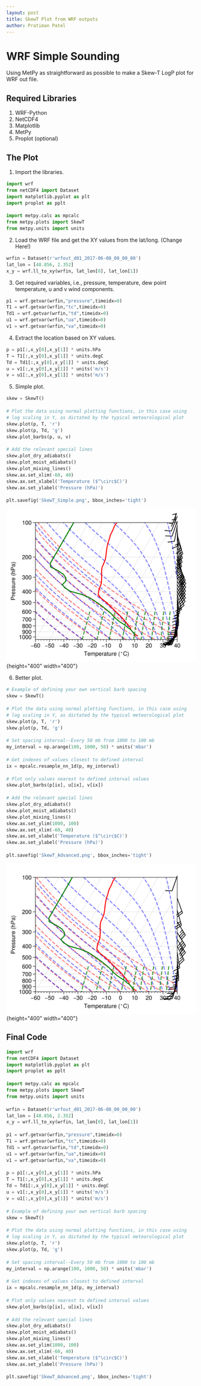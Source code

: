 ```yaml
---
layout: post
title: SkewT Plot from WRF outputs
author: Pratiman Patel
---
```


# WRF Simple Sounding

Using MetPy as straightforward as possible to make a Skew-T LogP plot
for WRF out file.

## Required Libraries

1.  WRF-Python
2.  NetCDF4
3.  Matplotlib
4.  MetPy
5.  Proplot (optional)

## The Plot
1. Import the libraries.

``` python
import wrf
from netCDF4 import Dataset
import matplotlib.pyplot as plt
import proplot as pplt

import metpy.calc as mpcalc
from metpy.plots import SkewT
from metpy.units import units
```

2. Load the WRF file and get the XY values from the lat/long. (Change Here!)

``` python
wrfin = Dataset(r'wrfout_d01_2017-06-08_00_00_00')
lat_lon = [48.856, 2.352]
x_y = wrf.ll_to_xy(wrfin, lat_lon[0], lat_lon[1])
```

3. Get required variables, i.e., pressure, temperature, dew point    temperature, u and v wind components.

``` python
p1 = wrf.getvar(wrfin,"pressure",timeidx=0)
T1 = wrf.getvar(wrfin,"tc",timeidx=0)
Td1 = wrf.getvar(wrfin,"td",timeidx=0)
u1 = wrf.getvar(wrfin,"ua",timeidx=0)
v1 = wrf.getvar(wrfin,"va",timeidx=0)
```

4. Extract the location based on XY values.

``` python
p = p1[:,x_y[0],x_y[1]] * units.hPa
T = T1[:,x_y[0],x_y[1]] * units.degC
Td = Td1[:,x_y[0],x_y[1]] * units.degC
u = v1[:,x_y[0],x_y[1]] * units('m/s')
v = u1[:,x_y[0],x_y[1]] * units('m/s')
```

5. Simple plot.

``` python
skew = SkewT()

# Plot the data using normal plotting functions, in this case using
# log scaling in Y, as dictated by the typical meteorological plot
skew.plot(p, T, 'r')
skew.plot(p, Td, 'g')
skew.plot_barbs(p, u, v)

# Add the relevant special lines
skew.plot_dry_adiabats()
skew.plot_moist_adiabats()
skew.plot_mixing_lines()
skew.ax.set_xlim(-60, 40)
skew.ax.set_xlabel('Temperature ($^\circ$C)')
skew.ax.set_ylabel('Pressure (hPa)')

plt.savefig('SkewT_Simple.png', bbox_inches='tight')
```

![SkewT_Simple](/uploads/2021/08/05/SkewT_Simple.png){height="400"
width="400"}

6. Better plot.

``` python
# Example of defining your own vertical barb spacing
skew = SkewT()

# Plot the data using normal plotting functions, in this case using
# log scaling in Y, as dictated by the typical meteorological plot
skew.plot(p, T, 'r')
skew.plot(p, Td, 'g')

# Set spacing interval--Every 50 mb from 1000 to 100 mb
my_interval = np.arange(100, 1000, 50) * units('mbar')

# Get indexes of values closest to defined interval
ix = mpcalc.resample_nn_1d(p, my_interval)

# Plot only values nearest to defined interval values
skew.plot_barbs(p[ix], u[ix], v[ix])

# Add the relevant special lines
skew.plot_dry_adiabats()
skew.plot_moist_adiabats()
skew.plot_mixing_lines()
skew.ax.set_ylim(1000, 100)
skew.ax.set_xlim(-60, 40)
skew.ax.set_xlabel('Temperature ($^\circ$C)')
skew.ax.set_ylabel('Pressure (hPa)')

plt.savefig('SkewT_Advanced.png', bbox_inches='tight')
```

![SkewT_Advanced](/uploads/2021/08/05/SkewT_Advanced.png){height="400"
width="400"}

## Final Code

``` python
import wrf
from netCDF4 import Dataset
import matplotlib.pyplot as plt
import proplot as pplt

import metpy.calc as mpcalc
from metpy.plots import SkewT
from metpy.units import units

wrfin = Dataset(r'wrfout_d01_2017-06-08_00_00_00')
lat_lon = [48.856, 2.352]
x_y = wrf.ll_to_xy(wrfin, lat_lon[0], lat_lon[1])

p1 = wrf.getvar(wrfin,"pressure",timeidx=0)
T1 = wrf.getvar(wrfin,"tc",timeidx=0)
Td1 = wrf.getvar(wrfin,"td",timeidx=0)
u1 = wrf.getvar(wrfin,"ua",timeidx=0)
v1 = wrf.getvar(wrfin,"va",timeidx=0)

p = p1[:,x_y[0],x_y[1]] * units.hPa
T = T1[:,x_y[0],x_y[1]] * units.degC
Td = Td1[:,x_y[0],x_y[1]] * units.degC
u = v1[:,x_y[0],x_y[1]] * units('m/s')
v = u1[:,x_y[0],x_y[1]] * units('m/s')

# Example of defining your own vertical barb spacing
skew = SkewT()

# Plot the data using normal plotting functions, in this case using
# log scaling in Y, as dictated by the typical meteorological plot
skew.plot(p, T, 'r')
skew.plot(p, Td, 'g')

# Set spacing interval--Every 50 mb from 1000 to 100 mb
my_interval = np.arange(100, 1000, 50) * units('mbar')

# Get indexes of values closest to defined interval
ix = mpcalc.resample_nn_1d(p, my_interval)

# Plot only values nearest to defined interval values
skew.plot_barbs(p[ix], u[ix], v[ix])

# Add the relevant special lines
skew.plot_dry_adiabats()
skew.plot_moist_adiabats()
skew.plot_mixing_lines()
skew.ax.set_ylim(1000, 100)
skew.ax.set_xlim(-60, 40)
skew.ax.set_xlabel('Temperature ($^\circ$C)')
skew.ax.set_ylabel('Pressure (hPa)')

plt.savefig('SkewT_Advanced.png', bbox_inches='tight')
```

